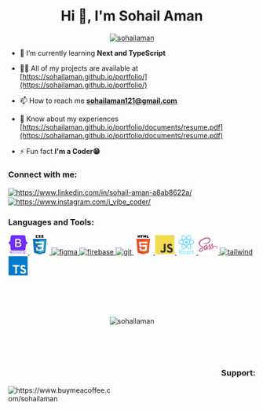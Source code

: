 <h1 align="center">Hi 👋, I'm Sohail Aman</h1> 

<p align="center"> <a href="https://github.com/ryo-ma/github-profile-trophy"><img src="https://github-profile-trophy.vercel.app/?username=sohailaman&theme=nord&no-frame=true" alt="sohailaman" /></a> </p>

- 🌱 I’m currently learning **Next and TypeScript**

- 👨‍💻 All of my projects are available at [https://sohailaman.github.io/portfolio/](https://sohailaman.github.io/portfolio/)

- 📫 How to reach me **sohailaman121@gmail.com**

- 📄 Know about my experiences [https://sohailaman.github.io/portfolio/documents/resume.pdf](https://sohailaman.github.io/portfolio/documents/resume.pdf)

- ⚡ Fun fact **I'm a Coder😁**

<h3 align="left">Connect with me:</h3>
<p align="left">
<a href="https://linkedin.com/in/https://www.linkedin.com/in/sohail-aman-a8ab8622a/" target="blank"><img align="center" src="https://raw.githubusercontent.com/rahuldkjain/github-profile-readme-generator/master/src/images/icons/Social/linked-in-alt.svg" alt="https://www.linkedin.com/in/sohail-aman-a8ab8622a/" height="30" width="40" /></a>
<a href="https://instagram.com/https://www.instagram.com/i_vibe_coder/" target="blank"><img align="center" src="https://raw.githubusercontent.com/rahuldkjain/github-profile-readme-generator/master/src/images/icons/Social/instagram.svg" alt="https://www.instagram.com/i_vibe_coder/" height="30" width="40" /></a>
</p>

<h3 align="left">Languages and Tools:</h3>
<p align="left"> <a href="https://getbootstrap.com" target="_blank" rel="noreferrer"> <img src="https://raw.githubusercontent.com/devicons/devicon/master/icons/bootstrap/bootstrap-plain-wordmark.svg" alt="bootstrap" width="40" height="40"/> </a> <a href="https://www.w3schools.com/css/" target="_blank" rel="noreferrer"> <img src="https://raw.githubusercontent.com/devicons/devicon/master/icons/css3/css3-original-wordmark.svg" alt="css3" width="40" height="40"/> </a> <a href="https://www.figma.com/" target="_blank" rel="noreferrer"> <img src="https://www.vectorlogo.zone/logos/figma/figma-icon.svg" alt="figma" width="40" height="40"/> </a> <a href="https://firebase.google.com/" target="_blank" rel="noreferrer"> <img src="https://www.vectorlogo.zone/logos/firebase/firebase-icon.svg" alt="firebase" width="40" height="40"/> </a> <a href="https://git-scm.com/" target="_blank" rel="noreferrer"> <img src="https://www.vectorlogo.zone/logos/git-scm/git-scm-icon.svg" alt="git" width="40" height="40"/> </a> <a href="https://www.w3.org/html/" target="_blank" rel="noreferrer"> <img src="https://raw.githubusercontent.com/devicons/devicon/master/icons/html5/html5-original-wordmark.svg" alt="html5" width="40" height="40"/> </a> <a href="https://developer.mozilla.org/en-US/docs/Web/JavaScript" target="_blank" rel="noreferrer"> <img src="https://raw.githubusercontent.com/devicons/devicon/master/icons/javascript/javascript-original.svg" alt="javascript" width="40" height="40"/> </a> <a href="https://reactjs.org/" target="_blank" rel="noreferrer"> <img src="https://raw.githubusercontent.com/devicons/devicon/master/icons/react/react-original-wordmark.svg" alt="react" width="40" height="40"/> </a> <a href="https://sass-lang.com" target="_blank" rel="noreferrer"> <img src="https://raw.githubusercontent.com/devicons/devicon/master/icons/sass/sass-original.svg" alt="sass" width="40" height="40"/> </a> <a href="https://tailwindcss.com/" target="_blank" rel="noreferrer"> <img src="https://www.vectorlogo.zone/logos/tailwindcss/tailwindcss-icon.svg" alt="tailwind" width="40" height="40"/> </a> <a href="https://www.typescriptlang.org/" target="_blank" rel="noreferrer"> <img src="https://raw.githubusercontent.com/devicons/devicon/master/icons/typescript/typescript-original.svg" alt="typescript" width="40" height="40"/> </a> </p>

<br>
<br>
<br>
<p align="center"><img align="center" src="https://github-readme-streak-stats.herokuapp.com/?user=sohailaman&theme=dark" alt="sohailaman" /></p>
<br>
<br>
<br>
<h3 align="right">Support:</h3>  <a href="https://www.buymeacoffee.com/https://www.buymeacoffee.com/sohailaman"><img align="left" src="https://cdn.buymeacoffee.com/buttons/v2/default-yellow.png" height="50" width="210" alt="https://www.buymeacoffee.com/sohailaman" /></a>

